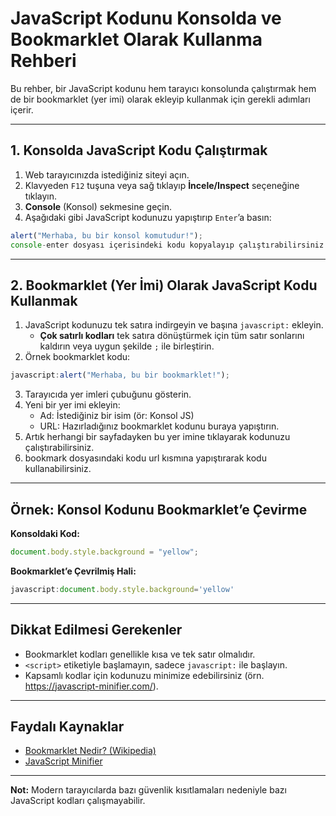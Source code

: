 # JavaScript Kodunu Konsolda ve Bookmarklet Olarak Kullanma Rehberi

Bu rehber, bir JavaScript kodunu hem tarayıcı konsolunda çalıştırmak hem de bir bookmarklet (yer imi) olarak ekleyip kullanmak için gerekli adımları içerir.

---

## 1. Konsolda JavaScript Kodu Çalıştırmak

1. Web tarayıcınızda istediğiniz siteyi açın.
2. Klavyeden `F12` tuşuna veya sağ tıklayıp **İncele/Inspect** seçeneğine tıklayın.
3. **Console** (Konsol) sekmesine geçin.
4. Aşağıdaki gibi JavaScript kodunuzu yapıştırıp `Enter`’a basın:

```javascript
alert("Merhaba, bu bir konsol komutudur!");
console-enter dosyası içerisindeki kodu kopyalayıp çalıştırabilirsiniz.
```

---

## 2. Bookmarklet (Yer İmi) Olarak JavaScript Kodu Kullanmak

1. JavaScript kodunuzu tek satıra indirgeyin ve başına `javascript:` ekleyin.
   - **Çok satırlı kodları** tek satıra dönüştürmek için tüm satır sonlarını kaldırın veya uygun şekilde `;` ile birleştirin.
2. Örnek bookmarklet kodu:

```javascript
javascript:alert("Merhaba, bu bir bookmarklet!");
```

3. Tarayıcıda yer imleri çubuğunu gösterin.
4. Yeni bir yer imi ekleyin:
    - Ad: İstediğiniz bir isim (ör: Konsol JS)
    - URL: Hazırladığınız bookmarklet kodunu buraya yapıştırın.
5. Artık herhangi bir sayfadayken bu yer imine tıklayarak kodunuzu çalıştırabilirsiniz.
6. bookmark dosyasındaki kodu url kısmına yapıştırarak kodu kullanabilirsiniz.

---

## Örnek: Konsol Kodunu Bookmarklet’e Çevirme

**Konsoldaki Kod:**
```javascript
document.body.style.background = "yellow";
```

**Bookmarklet’e Çevrilmiş Hali:**
```javascript
javascript:document.body.style.background='yellow'
```

---

## Dikkat Edilmesi Gerekenler

- Bookmarklet kodları genellikle kısa ve tek satır olmalıdır.
- `<script>` etiketiyle başlamayın, sadece `javascript:` ile başlayın.
- Kapsamlı kodlar için kodunuzu minimize edebilirsiniz (örn. https://javascript-minifier.com/).

---

## Faydalı Kaynaklar

- [Bookmarklet Nedir? (Wikipedia)](https://tr.wikipedia.org/wiki/Bookmarklet)
- [JavaScript Minifier](https://javascript-minifier.com/)

---

**Not:** Modern tarayıcılarda bazı güvenlik kısıtlamaları nedeniyle bazı JavaScript kodları çalışmayabilir.

